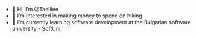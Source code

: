 - 👋 Hi, I’m @Taelliee
- 👀 I’m interested in making money to spend on hiking
- 🌱 I’m currently learning software development at the Bulgarian software university - SoftUni.

<!---
Taelliee/Taelliee is a ✨ special ✨ repository because its `README.md` (this file) appears on your GitHub profile.
You can click the Preview link to take a look at your changes.
--->
